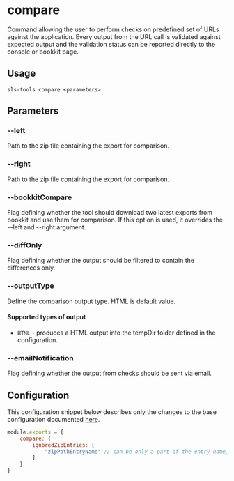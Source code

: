 # compare
Command allowing the user to perform checks on predefined set of URLs against the application. Every output from the URL call is validated against expected output and the validation status can be reported directly to the console or bookkit page.

## Usage
```shell
sls-tools compare <parameters>
```

## Parameters

### --left

Path to the zip file containing the export for comparison.

### --right

Path to the zip file containing the export for comparison.



### --bookkitCompare
Flag defining whether the tool should download two latest exports from bookkit and use them for comparison. If this option is used, it overrides the --left and --right argument.

### --diffOnly
Flag defining whether the output should be filtered to contain the differences only.

### --outputType
Define the comparison output type. HTML is default value.

#### Supported types of output
* ``HTML`` - produces a HTML output into the tempDir folder defined in the configuration.

### --emailNotification
Flag defining whether the output from checks should be sent via email.

## Configuration
This configuration snippet below describes only the changes to the base configuration documented [here](../../../readme.md).
```js
module.exports = {
    compare: {
        ignoredZipEntries: [
            "zipPathEntryName" // can be only a part of the entry name, not whole path
        ]
    }
}
```